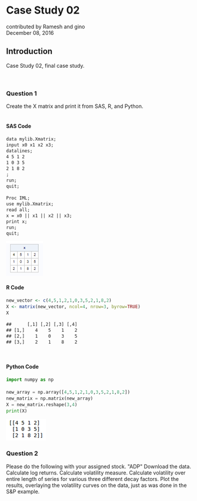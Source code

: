 # Case Study 02
contributed by Ramesh and gino  
December 08, 2016  



## Introduction

Case Study 02, final case study.                          
<br>
<br>

### Question 1                                                        
Create the X matrix and print it from SAS, R, and Python.                            
<br>

#### SAS Code



```sas
data mylib.Xmatrix;
input x0 x1 x2 x3;
datalines;
4 5 1 2
1 0 3 5
2 1 8 2
;
run;
quit;

Proc IML;
use mylib.Xmatrix;
read all;
x = x0 || x1 || x2 || x3;
print x;
run;
quit;
```
![alt text](https://github.com/gjv9491/MSDS6306/blob/casestudy02/CaseStudy02/CaseStudy02_files/figure-html/SASQ01-1.png "SAS output")
<br>

#### R Code



```r
new_vector <- c(4,5,1,2,1,0,3,5,2,1,8,2)
X <- matrix(new_vector, ncol=4, nrow=3, byrow=TRUE)
X
```

```
##      [,1] [,2] [,3] [,4]
## [1,]    4    5    1    2
## [2,]    1    0    3    5
## [3,]    2    1    8    2
```
<br>

#### Python Code



```python
import numpy as np

new_array = np.array([4,5,1,2,1,0,3,5,2,1,8,2])
new_matrix = np.matrix(new_array)
X = new_matrix.reshape(3,4)
print(X)
```
![alt text](https://github.com/gjv9491/MSDS6306/blob/casestudy02/CaseStudy02/CaseStudy02_files/figure-html/PYTHONQ01-1.png "Python output")
<br>

### Question 2                                                        
Please do the following with your assigned stock. "ADP" 
Download the data.
Calculate log returns.
Calculate volatility measure.
Calculate volatility over entire length of series for various three different decay factors.
Plot the results, overlaying the volatility curves on the data, just as was done in the S&P example.                         
<br>
